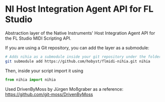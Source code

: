 # NI Host Integration Agent API for FL Studio
Abstraction layer of the Native Instruments' Host Integration Agent API for the FL Studio MIDI Scripting API.

If you are using a Git repository, you can add the layer as a submodule:
```bash
# Adds nihia as a submodule inside your git repository under the folder "nihia"
git submodule add https://github.com/hobyst/flmidi-nihia.git nihia
```

Then, inside your script import it using
```python
from nihia import nihia
```

Used DrivenByMoss by Jürgen Moßgraber as a reference:
https://github.com/git-moss/DrivenByMoss
